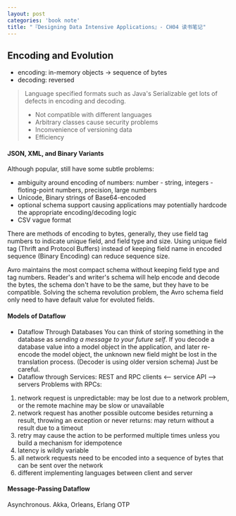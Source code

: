 ```yaml
---
layout: post
categories: 'book note'
title: "『Designing Data Intensive Applications』- CH04 读书笔记"
---
```


## Encoding and Evolution
- encoding: in-memory objects -> sequence of bytes
- decoding: reversed

> Language specified formats such as Java's Serializable get lots of defects in encoding and decoding.
> - Not compatible with different languages
> - Arbitrary classes cause security problems
> - Inconvenience of versioning data
> - Efficiency

#### JSON, XML, and Binary Variants
Although popular, still have some subtle problems:
- ambiguity around encoding of numbers: number - string, integers - floting-point numbers, precision, large numbers
- Unicode, Binary strings of Base64-encoded
- optional schema support causing applications may potentially hardcode the appropriate encoding/decoding logic
- CSV vague format

There are methods of encoding to bytes, generally, they use field tag numbers to indicate unique field, and field type and size. Using unique field tag (Thrift and Protocol Buffers) instead of keeping field name in encoded sequence (Binary Encoding) can reduce sequence size.

Avro maintains the most compact schema without keeping field type and tag numbers. Reader's and writer's schema will help encode and decode the bytes, the schema don't have to be the same, but they have to be compatible. Solving the schema revolution problem, the Avro schema field only need to have default value for evoluted fields.

#### Models of Dataflow
* Dataflow Through Databases
You can think of storing something in the database as *sending a message to your future self*.
If you decode a database value into a model object in the application, and later re-encode the model object, the unknown new field might be lost in the translation process. (Decoder is using older version schema) Just be careful.
* Dataflow through Services: REST and RPC
clients <-- service API --> servers
Problems with RPCs:
1. network request is unpredictable: may be lost due to a network problem, or the remote machine may be slow or unavailable
2. network request has another possible outcome besides returning a result, throwing an exception or never returns: may return without a result due to a timeout
3. retry may cause the action to be performed multiple times unless you build a mechanism for idempotence
4. latency is wildly variable
5. all network requests need to be encoded into a sequence of bytes that can be sent over the network
6. different implementing languages between client and server

#### Message-Passing Dataflow
Asynchronous.
Akka, Orleans, Erlang OTP

